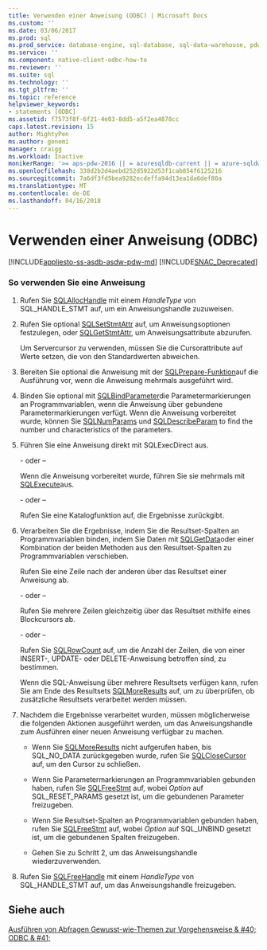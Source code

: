 ```yaml
---
title: Verwenden einer Anweisung (ODBC) | Microsoft Docs
ms.custom: ''
ms.date: 03/06/2017
ms.prod: sql
ms.prod_service: database-engine, sql-database, sql-data-warehouse, pdw
ms.service: ''
ms.component: native-client-odbc-how-to
ms.reviewer: ''
ms.suite: sql
ms.technology: ''
ms.tgt_pltfrm: ''
ms.topic: reference
helpviewer_keywords:
- statements [ODBC]
ms.assetid: f7573f8f-6f21-4e03-8dd5-a5f2ea4878cc
caps.latest.revision: 15
author: MightyPen
ms.author: genemi
manager: craigg
ms.workload: Inactive
monikerRange: '>= aps-pdw-2016 || = azuresqldb-current || = azure-sqldw-latest || >= sql-server-2016 || = sqlallproducts-allversions'
ms.openlocfilehash: 338d2b2d4aebd252d5922d53f1cab854f6125216
ms.sourcegitcommit: 7a6df3fd5bea9282ecdeffa94d13ea1da6def80a
ms.translationtype: MT
ms.contentlocale: de-DE
ms.lasthandoff: 04/16/2018
---
```

# <a name="use-a-statement-odbc"></a>Verwenden einer Anweisung (ODBC)
[!INCLUDE[appliesto-ss-asdb-asdw-pdw-md](../../../includes/appliesto-ss-asdb-asdw-pdw-md.md)]
[!INCLUDE[SNAC_Deprecated](../../../includes/snac-deprecated.md)]

    
### <a name="to-use-a-statement"></a>So verwenden Sie eine Anweisung  
  
1.  Rufen Sie [SQLAllocHandle](http://go.microsoft.com/fwlink/?LinkId=58396) mit einem *HandleType* von SQL_HANDLE_STMT auf, um ein Anweisungshandle zuzuweisen.  
  
2.  Rufen Sie optional [SQLSetStmtAttr](../../../relational-databases/native-client-odbc-api/sqlsetstmtattr.md) auf, um Anweisungsoptionen festzulegen, oder [SQLGetStmtAttr](../../../relational-databases/native-client-odbc-api/sqlgetstmtattr.md), um Anweisungsattribute abzurufen.  
  
     Um Servercursor zu verwenden, müssen Sie die Cursorattribute auf Werte setzen, die von den Standardwerten abweichen.  
  
3.  Bereiten Sie optional die Anweisung mit der [SQLPrepare-Funktion](http://go.microsoft.com/fwlink/?LinkId=59360)auf die Ausführung vor, wenn die Anweisung mehrmals ausgeführt wird.  
  
4.  Binden Sie optional mit [SQLBindParameter](../../../relational-databases/native-client-odbc-api/sqlbindparameter.md)die Parametermarkierungen an Programmvariablen, wenn die Anweisung über gebundene Parametermarkierungen verfügt. Wenn die Anweisung vorbereitet wurde, können Sie [SQLNumParams](http://go.microsoft.com/fwlink/?LinkId=58404) und [SQLDescribeParam](../../../relational-databases/native-client-odbc-api/sqldescribeparam.md) to find the number und characteristics of the parameters.  
  
5.  Führen Sie eine Anweisung direkt mit SQLExecDirect aus.  
  
     \- oder –  
  
     Wenn die Anweisung vorbereitet wurde, führen Sie sie mehrmals mit [SQLExecute](http://go.microsoft.com/fwlink/?LinkId=58400)aus.  
  
     \- oder –  
  
     Rufen Sie eine Katalogfunktion auf, die Ergebnisse zurückgibt.  
  
6.  Verarbeiten Sie die Ergebnisse, indem Sie die Resultset-Spalten an Programmvariablen binden, indem Sie Daten mit [SQLGetData](../../../relational-databases/native-client-odbc-api/sqlgetdata.md)oder einer Kombination der beiden Methoden aus den Resultset-Spalten zu Programmvariablen verschieben.  
  
     Rufen Sie eine Zeile nach der anderen über das Resultset einer Anweisung ab.  
  
     \- oder –  
  
     Rufen Sie mehrere Zeilen gleichzeitig über das Resultset mithilfe eines Blockcursors ab.  
  
     \- oder –  
  
     Rufen Sie [SQLRowCount](../../../relational-databases/native-client-odbc-api/sqlrowcount.md) auf, um die Anzahl der Zeilen, die von einer INSERT-, UPDATE- oder DELETE-Anweisung betroffen sind, zu bestimmen.  
  
     Wenn die SQL-Anweisung über mehrere Resultsets verfügen kann, rufen Sie am Ende des Resultsets [SQLMoreResults](../../../relational-databases/native-client-odbc-api/sqlmoreresults.md) auf, um zu überprüfen, ob zusätzliche Resultsets verarbeitet werden müssen.  
  
7.  Nachdem die Ergebnisse verarbeitet wurden, müssen möglicherweise die folgenden Aktionen ausgeführt werden, um das Anweisungshandle zum Ausführen einer neuen Anweisung verfügbar zu machen.  
  
    -   Wenn Sie [SQLMoreResults](../../../relational-databases/native-client-odbc-api/sqlmoreresults.md) nicht aufgerufen haben, bis SQL_NO_DATA zurückgegeben wurde, rufen Sie [SQLCloseCursor](../../../relational-databases/native-client-odbc-api/sqlclosecursor.md) auf, um den Cursor zu schließen.  
  
    -   Wenn Sie Parametermarkierungen an Programmvariablen gebunden haben, rufen Sie [SQLFreeStmt](../../../relational-databases/native-client-odbc-api/sqlfreestmt.md) auf, wobei *Option* auf SQL_RESET_PARAMS gesetzt ist, um die gebundenen Parameter freizugeben.  
  
    -   Wenn Sie Resultset-Spalten an Programmvariablen gebunden haben, rufen Sie [SQLFreeStmt](../../../relational-databases/native-client-odbc-api/sqlfreestmt.md) auf, wobei *Option* auf SQL_UNBIND gesetzt ist, um die gebundenen Spalten freizugeben.  
  
    -   Gehen Sie zu Schritt 2, um das Anweisungshandle wiederzuverwenden.  
  
8.  Rufen Sie [SQLFreeHandle](../../../relational-databases/native-client-odbc-api/sqlfreehandle.md) mit einem *HandleType* von SQL_HANDLE_STMT auf, um das Anweisungshandle freizugeben.  
  
## <a name="see-also"></a>Siehe auch  
 [Ausführen von Abfragen Gewusst-wie-Themen zur Vorgehensweise & #40; ODBC & #41;](../../../relational-databases/native-client-odbc-how-to/execute-queries/executing-queries-how-to-topics-odbc.md)  
  
  
